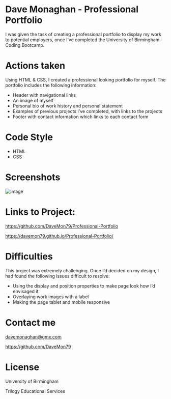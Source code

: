 # Dave Monaghan - Professional Portfolio

I was given the task of creating a professional portfolio to display my work to potential employers, once I’ve completed the University of Birmingham - Coding Bootcamp. 

# Actions taken 

Using HTML & CSS, I created a professional looking portfolio for myself. The portfolio includes the following information:

* Header with navigational links
* An image of myself
* Personal bio of work history and personal statement
* Examples of previous projects I’ve completed, with links to the projects
* Footer with contact information which links to each contact form 


# Code Style

* HTML 
* CSS


# Screenshots

![image](https://user-images.githubusercontent.com/103275458/178838294-5a9bd76e-5e4b-4c55-839e-e62b838a3c08.png)


# Links to Project:

https://github.com/DaveMon79/Professional-Portfolio

https://davemon79.github.io/Professional-Portfolio/


# Difficulties

This project was extremely challenging. Once I’d decided on my design, I had found the following issues difficult to resolve:

* Using the display and position properties to make page look how I’d envisaged it
* Overlaying work images with a label
* Making the page tablet and mobile responsive


# Contact me

davemonaghan@gmx.com 

https://github.com/DaveMon79


# License

University of Birmingham

Trilogy Educational Services


